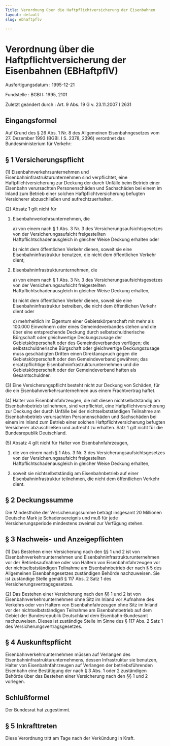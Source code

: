 ```yaml
---
Title: Verordnung über die Haftpflichtversicherung der Eisenbahnen
layout: default
slug: ebhaftpflv

---
```


# Verordnung über die Haftpflichtversicherung der Eisenbahnen (EBHaftpflV)

Ausfertigungsdatum
:   1995-12-21

Fundstelle
:   BGBl I: 1995, 2101

Zuletzt geändert durch
:   Art. 9 Abs. 19 G v. 23.11.2007 I 2631


## Eingangsformel

Auf Grund des § 26 Abs. 1 Nr. 8 des Allgemeinen Eisenbahngesetzes vom
27\. Dezember 1993 (BGBl. I S. 2378, 2396) verordnet das
Bundesministerium für Verkehr:


## § 1 Versicherungspflicht

(1) Eisenbahnverkehrsunternehmen und Eisenbahninfrastrukturunternehmen
sind verpflichtet, eine Haftpflichtversicherung zur Deckung der durch
Unfälle beim Betrieb einer Eisenbahn verursachten Personenschäden und
Sachschäden bei einem im Inland zum Betrieb einer solchen
Haftpflichtversicherung befugten Versicherer abzuschließen und
aufrechtzuerhalten.

(2) Absatz 1 gilt nicht für

1.  Eisenbahnverkehrsunternehmen, die

    a)  von einem nach § 1 Abs. 3 Nr. 3 des Versicherungsaufsichtsgesetzes von
        der Versicherungsaufsicht freigestellten Haftpflichtschadenausgleich
        in gleicher Weise Deckung erhalten oder


    b)  nicht dem öffentlichen Verkehr dienen, soweit sie eine
        Eisenbahninfrastruktur benutzen, die nicht dem öffentlichen Verkehr
        dient;





2.  Eisenbahninfrastrukturunternehmen, die

    a)  von einem nach § 1 Abs. 3 Nr. 3 des Versicherungsaufsichtsgesetzes von
        der Versicherungsaufsicht freigestellten Haftpflichtschadenausgleich
        in gleicher Weise Deckung erhalten,


    b)  nicht dem öffentlichen Verkehr dienen, soweit sie eine
        Eisenbahninfrastruktur betreiben, die nicht dem öffentlichen Verkehr
        dient oder


    c)  mehrheitlich im Eigentum einer Gebietskörperschaft mit mehr als
        100\.000 Einwohnern oder eines Gemeindeverbandes stehen und die über
        eine entsprechende Deckung durch selbstschuldnerische Bürgschaft oder
        gleichwertige Deckungszusage der Gebietskörperschaft oder des
        Gemeindeverbandes verfügen; die selbstschuldnerische Bürgschaft oder
        gleichwertige Deckungszusage muss geschädigten Dritten einen
        Direktanspruch gegen die Gebietskörperschaft oder den Gemeindeverband
        gewähren; das ersatzpflichtige Eisenbahninfrastrukturunternehmen und
        die Gebietskörperschaft oder der Gemeindeverband haften als
        Gesamtschuldner.







(3) Eine Versicherungspflicht besteht nicht zur Deckung von Schäden,
für die ein Eisenbahnverkehrsunternehmen aus einem Frachtvertrag
haftet.

(4) Halter von Eisenbahnfahrzeugen, die mit diesen nichtselbstständig
am Eisenbahnbetrieb teilnehmen, sind verpflichtet, eine
Haftpflichtversicherung zur Deckung der durch Unfälle bei der
nichtselbstständigen Teilnahme am Eisenbahnbetrieb verursachten
Personenschäden und Sachschäden bei einem im Inland zum Betrieb einer
solchen Haftpflichtversicherung befugten Versicherer abzuschließen und
aufrecht zu erhalten. Satz 1 gilt nicht für die Bundesrepublik
Deutschland.

(5) Absatz 4 gilt nicht für Halter von Eisenbahnfahrzeugen,

1.  die von einem nach § 1 Abs. 3 Nr. 3 des Versicherungsaufsichtsgesetzes
    von der Versicherungsaufsicht freigestellten
    Haftpflichtschadenausgleich in gleicher Weise Deckung erhalten,


2.  soweit sie nichtselbstständig am Eisenbahnbetrieb auf einer
    Eisenbahninfrastruktur teilnehmen, die nicht dem öffentlichen Verkehr
    dient.





## § 2 Deckungssumme

Die Mindesthöhe der Versicherungssumme beträgt insgesamt 20 Millionen
Deutsche Mark je Schadensereignis und muß für jede
Versicherungsperiode mindestens zweimal zur Verfügung stehen.


## § 3 Nachweis- und Anzeigepflichten

(1) Das Bestehen einer Versicherung nach den §§ 1 und 2 ist von
Eisenbahnverkehrsunternehmen und Eisenbahninfrastrukturunternehmen vor
der Betriebsaufnahme oder von Haltern von Eisenbahnfahrzeugen vor der
nichtselbstständigen Teilnahme am Eisenbahnbetrieb der nach § 5 des
Allgemeinen Eisenbahngesetzes zuständigen Behörde nachzuweisen. Sie
ist zuständige Stelle gemäß § 117 Abs. 2 Satz 1 des
Versicherungsvertragsgesetzes.

(2) Das Bestehen einer Versicherung nach den §§ 1 und 2 ist von
Eisenbahnverkehrsunternehmen ohne Sitz im Inland vor Aufnahme des
Verkehrs oder von Haltern von Eisenbahnfahrzeugen ohne Sitz im Inland
vor der nichtselbstständigen Teilnahme am Eisenbahnbetrieb auf dem
Gebiet der Bundesrepublik Deutschland dem Eisenbahn-Bundesamt
nachzuweisen. Dieses ist zuständige Stelle im Sinne des § 117 Abs. 2
Satz 1 des Versicherungsvertragsgesetzes.


## § 4 Auskunftspflicht

Eisenbahnverkehrsunternehmen müssen auf Verlangen des
Eisenbahninfrastrukturunternehmens, dessen Infrastruktur sie benutzen,
Halter von Eisenbahnfahrzeugen auf Verlangen der betriebsführenden
Eisenbahn eine Bestätigung der nach § 3 Abs. 1 oder 2 zuständigen
Behörde über das Bestehen einer Versicherung nach den §§ 1 und 2
vorlegen.


## Schlußformel

Der Bundesrat hat zugestimmt.


## § 5 Inkrafttreten

Diese Verordnung tritt am Tage nach der Verkündung in Kraft.

